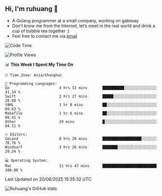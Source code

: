 ## Hi, I'm ruhuang 👋

- A Golang programmer at a small company, working on gateway
- Don’t know me from the Internet, let’s meet in the real world and drink a cup of bubble tea together :)
- Feel free to contact me via [email](mailto:ruhuang2001@gmail.com)
<!--START_SECTION:waka-->
![Code Time](http://img.shields.io/badge/Code%20Time-582%20hrs%206%20mins-blue)

![Profile Views](http://img.shields.io/badge/Profile%20Views-0-blue)

📊 **This Week I Spent My Time On** 

```text
🕑︎ Time Zone: Asia/Shanghai

💬 Programming Languages: 
Go                       4 hrs 52 mins       ██████████░░░░░░░░░░░░░░░   41.34 % 
Swift                    2 hrs 27 mins       █████░░░░░░░░░░░░░░░░░░░░   20.80 % 
YAML                     1 hr 8 mins         ██░░░░░░░░░░░░░░░░░░░░░░░   09.63 % 
Makefile                 1 hr 6 mins         ██░░░░░░░░░░░░░░░░░░░░░░░   09.41 % 
Other                    29 mins             █░░░░░░░░░░░░░░░░░░░░░░░░   04.11 % 

🔥 Editors: 
GoLand                   8 hrs 20 mins       ██████████████████░░░░░░░   70.76 % 
Windsurf                 3 hrs 26 mins       ███████░░░░░░░░░░░░░░░░░░   29.24 % 

💻 Operating System: 
Mac                      11 hrs 47 mins      █████████████████████████   100.00 % 
```


 Last Updated on 20/06/2025 15:35:32 UTC
<!--END_SECTION:waka-->

![Ruhuang's GitHub stats](https://github-readme-stats.vercel.app/api?username=ruhuang2001&count_private=true&hide_title=true&show_icons=true&theme=vue)

